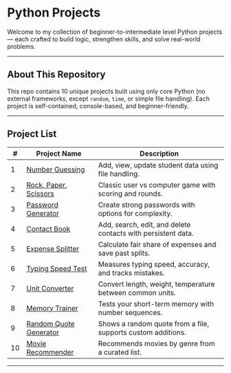 # Python Projects
Welcome to my collection of beginner-to-intermediate level Python projects — each crafted to build logic, strengthen skills, and solve real-world problems.

---

## About This Repository
This repo contains 10 unique projects built using only core Python (no external frameworks, except `random`, `time`, or simple file handling). Each project is self-contained, console-based, and beginner-friendly.

---

## Project List

| #  | Project Name               | Description                                                   |
|----|----------------------------|---------------------------------------------------------------|
| 1  | [Number Guessing](./Number_guessing_game/)     | Add, view, update student data using file handling.           |
| 2  | [Rock, Paper, Scissors](./Rock_Paper_Scissors/)         | Classic user vs computer game with scoring and rounds.        |
| 3  | [Password Generator](./PasswordGenerator/)             | Create strong passwords with options for complexity.          |
| 4  | [Contact Book](./Contact_Book/)                         | Add, search, edit, and delete contacts with persistent data.  |
| 5  | [Expense Splitter](./Expense_splitter/)                 | Calculate fair share of expenses and save past splits.        |
| 6  | [Typing Speed Test](./Typing_Speed_Test/)              | Measures typing speed, accuracy, and tracks mistakes.         |
| 7  | [Unit Converter](./Unit_Converter/)                    | Convert length, weight, temperature between common units.     |
| 8  | [Memory Trainer](./Memory_game/)                    | Tests your short-term memory with number sequences.           |
| 9  | [Random Quote Generator](./Random_Quote_Generator/)    | Shows a random quote from a file, supports custom additions.  |
| 10 | [Movie Recommender](./Movie_Recommender/)      | Recommends movies by genre from a curated list.   |

---


